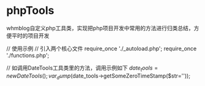 # phpTools
whmblog自定义php工具类，实现把php项目开发中常用的方法进行归类总结，方便平时的项目开发

// 使用示例
// 引入两个核心文件
require_once './_autoload.php';
require_once './functions.php';


// 如调用DateTools工具类里的方法，调用示例如下
$date_tools = new DateTools();
var_dump($date_tools->getSomeZeroTimeStamp($str=''));
